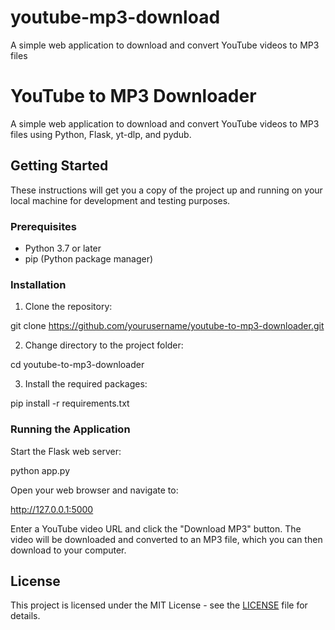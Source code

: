 # youtube-mp3-download
 A simple web application to download and convert YouTube videos to MP3 files
 
 # YouTube to MP3 Downloader

A simple web application to download and convert YouTube videos to MP3 files using Python, Flask, yt-dlp, and pydub.

## Getting Started

These instructions will get you a copy of the project up and running on your local machine for development and testing purposes.

### Prerequisites

- Python 3.7 or later
- pip (Python package manager)

### Installation

1. Clone the repository:

git clone https://github.com/yourusername/youtube-to-mp3-downloader.git


2. Change directory to the project folder:

cd youtube-to-mp3-downloader


3. Install the required packages:

pip install -r requirements.txt


### Running the Application

Start the Flask web server:

python app.py


Open your web browser and navigate to:

http://127.0.0.1:5000


Enter a YouTube video URL and click the "Download MP3" button. The video will be downloaded and converted to an MP3 file, which you can then download to your computer.

## License

This project is licensed under the MIT License - see the [LICENSE](LICENSE) file for details.

